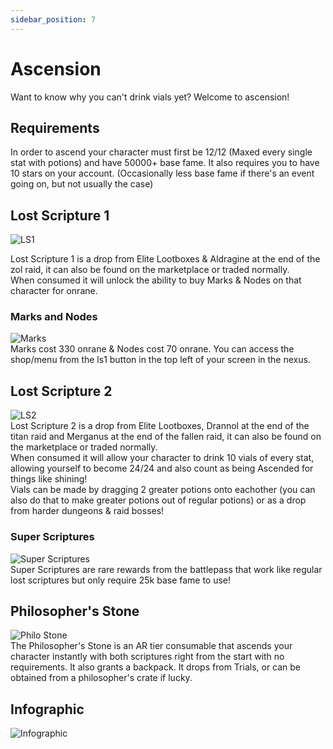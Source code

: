 ```yaml
---
sidebar_position: 7
---
```


# Ascension
Want to know why you can't drink vials yet? Welcome to ascension!

## Requirements
In order to ascend your character must first be 12/12 (Maxed every single stat with potions) and have 50000+ base fame. It also requires you to have 10 stars on your account. (Occasionally less base fame if there's an event going on, but not usually the case)



## Lost Scripture 1
![LS1](https://vwiki.valorserver.com/api/item/picture/Lost%20Scripture)  

Lost Scripture 1 is a drop from Elite Lootboxes & Aldragine at the end of the zol raid, it can also be found on the marketplace or traded normally.  
When consumed it will unlock the ability to buy Marks & Nodes on that character for onrane.

### Marks and Nodes
![Marks](https://i.imgur.com/cRXXE7v.png)  
Marks cost 330 onrane & Nodes cost 70 onrane. You can access the shop/menu from the ls1 button in the top left of your screen in the nexus.


## Lost Scripture 2

![LS2](https://i.imgur.com/53bWGQN.png)  
Lost Scripture 2 is a drop from Elite Lootboxes, Drannol at the end of the titan raid and Merganus at the end of the fallen raid, it can also be found on the marketplace or traded normally.  
When consumed it will allow your character to drink 10 vials of every stat, allowing yourself to become 24/24 and also count as being Ascended for things like shining!  
Vials can be made by dragging 2 greater potions onto eachother (you can also do that to make greater potions out of regular potions) or as a drop from harder dungeons & raid bosses!


### Super Scriptures
![Super Scriptures](https://i.imgur.com/raJRt98.png)  
Super Scriptures are rare rewards from the battlepass that work like regular lost scriptures but only require 25k base fame to use!


## Philosopher's Stone
![Philo Stone](https://vwiki.valorserver.com/api/item/picture/Philosopher's%20Stone)  
The Philosopher's Stone is an AR tier consumable that ascends your character instantly with both scriptures right from the start with no requirements. It also grants a backpack. It drops from Trials, or can be obtained from a philosopher's crate if lucky.


## Infographic
![Infographic](https://media.discordapp.net/attachments/732139834876887100/754656562563252315/lspic.png?width=365&height=483)
